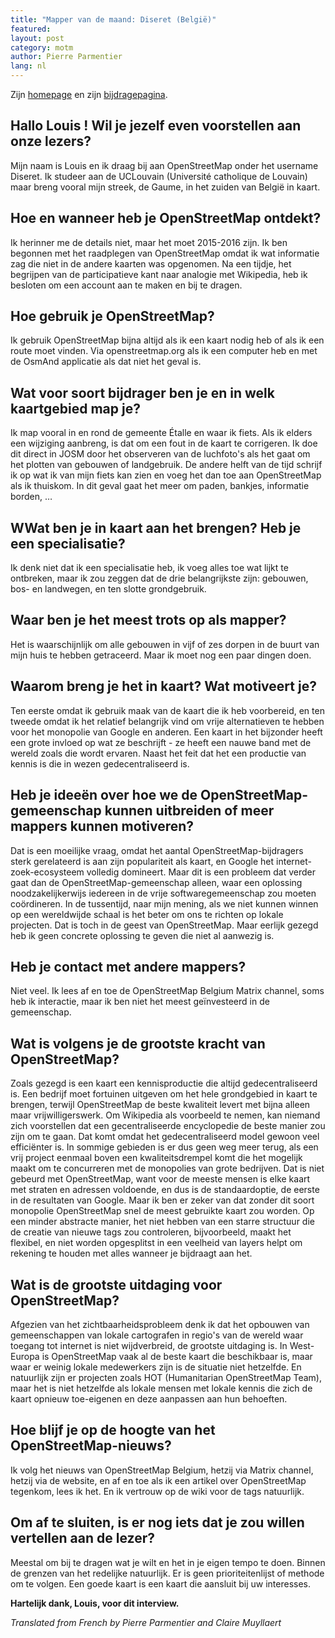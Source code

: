 ```yaml
---
title: "Mapper van de maand: Diseret (België)"
featured:
layout: post
category: motm
author: Pierre Parmentier
lang: nl
---
```


Zijn [homepage](https://www.openstreetmap.org/user/Diseret) en zijn [bijdragepagina](https://hdyc.neis-one.org/?Diseret).

## Hallo Louis ! Wil je jezelf even voorstellen aan onze lezers?

Mijn naam is Louis en ik draag bij aan OpenStreetMap onder het username Diseret. Ik studeer aan de UCLouvain (Université catholique de Louvain) maar breng vooral mijn streek, de Gaume, in het zuiden van België in kaart.

## Hoe en wanneer heb je OpenStreetMap ontdekt?

Ik herinner me de details niet, maar het moet 2015-2016 zijn. Ik ben begonnen met het raadplegen van OpenStreetMap omdat ik wat informatie zag die niet in de andere kaarten was opgenomen. Na een tijdje, het begrijpen van de participatieve kant naar analogie met Wikipedia, heb ik besloten om een account aan te maken en bij te dragen.

## Hoe gebruik je OpenStreetMap?

Ik gebruik OpenStreetMap bijna altijd als ik een kaart nodig heb of als ik een route moet vinden. Via openstreetmap.org als ik een computer heb en met de OsmAnd applicatie als dat niet het geval is.

## Wat voor soort bijdrager ben je en in welk kaartgebied map je?

Ik map vooral in en rond de gemeente Étalle en waar ik fiets. Als ik elders een wijziging aanbreng, is dat om een fout in de kaart te corrigeren. Ik doe dit direct in JOSM door het observeren van de luchfoto's als het gaat om het plotten van gebouwen of landgebruik. De andere helft van de tijd schrijf ik op wat ik van mijn fiets kan zien en voeg het dan toe aan OpenStreetMap als ik thuiskom. In dit geval gaat het meer om paden, bankjes, informatie borden, …

## WWat ben je in kaart aan het brengen? Heb je een specialisatie?

Ik denk niet dat ik een specialisatie heb, ik voeg alles toe wat lijkt te ontbreken, maar ik zou zeggen dat de drie belangrijkste zijn: gebouwen, bos- en landwegen, en ten slotte grondgebruik.

## Waar ben je het meest trots op als mapper?

Het is waarschijnlijk om alle gebouwen in vijf of zes dorpen in de buurt van mijn huis te hebben getraceerd. Maar ik moet nog een paar dingen doen.

## Waarom breng je het in kaart? Wat motiveert je?

Ten eerste omdat ik gebruik maak van de kaart die ik heb voorbereid, en ten tweede omdat ik het relatief belangrijk vind om vrije alternatieven te hebben voor het monopolie van Google en anderen. Een kaart in het bijzonder heeft een grote invloed op wat ze beschrijft - ze heeft een nauwe band met de wereld zoals die wordt ervaren. Naast het feit dat het een productie van kennis is die in wezen gedecentraliseerd is.

## Heb je ideeën over hoe we de OpenStreetMap-gemeenschap kunnen uitbreiden of meer mappers kunnen motiveren?

Dat is een moeilijke vraag, omdat het aantal OpenStreetMap-bijdragers sterk gerelateerd is aan zijn populariteit als kaart, en Google het internet-zoek-ecosysteem volledig domineert. Maar dit is een probleem dat verder gaat dan de OpenStreetMap-gemeenschap alleen, waar een oplossing noodzakelijkerwijs iedereen in de vrije softwaregemeenschap zou moeten coördineren. In de tussentijd, naar mijn mening, als we niet kunnen winnen op een wereldwijde schaal is het beter om ons te richten op lokale projecten. Dat is toch in de geest van OpenStreetMap. Maar eerlijk gezegd heb ik geen concrete oplossing te geven die niet al aanwezig is.

## Heb je contact met andere mappers?

Niet veel. Ik lees af en toe de OpenStreetMap Belgium Matrix channel, soms heb ik interactie, maar ik ben niet het meest geïnvesteerd in de gemeenschap.

## Wat is volgens je de grootste kracht van OpenStreetMap?

Zoals gezegd is een kaart een kennisproductie die altijd gedecentraliseerd is. Een bedrijf moet fortuinen uitgeven om het hele grondgebied in kaart te brengen, terwijl OpenStreetMap de beste kwaliteit levert met bijna alleen maar vrijwilligerswerk. Om Wikipedia als voorbeeld te nemen, kan niemand zich voorstellen dat een gecentraliseerde encyclopedie de beste manier zou zijn om te gaan. Dat komt omdat het gedecentraliseerd model gewoon veel efficiënter is. In sommige gebieden is er dus geen weg meer terug, als een vrij project eenmaal boven een kwaliteitsdrempel komt die het mogelijk maakt om te concurreren met de monopolies van grote bedrijven. Dat is niet gebeurd met OpenStreetMap, want voor de meeste mensen is elke kaart met straten en adressen voldoende, en dus is de standaardoptie, de eerste in de resultaten van Google. Maar ik ben er zeker van dat zonder dit soort monopolie OpenStreetMap snel de meest gebruikte kaart zou worden. Op een minder abstracte manier, het niet hebben van een starre structuur die de creatie van nieuwe tags zou controleren, bijvoorbeeld, maakt het flexibel, en niet worden opgesplitst in een veelheid van layers helpt om rekening te houden met alles wanneer je bijdraagt aan het.

## Wat is de grootste uitdaging voor OpenStreetMap?

Afgezien van het zichtbaarheidsprobleem denk ik dat het opbouwen van gemeenschappen van lokale cartografen in regio's van de wereld waar toegang tot internet is niet wijdverbreid, de grootste uitdaging is. In West-Europa is OpenStreetMap vaak al de beste kaart die beschikbaar is, maar waar er weinig lokale medewerkers zijn is de situatie niet hetzelfde. En natuurlijk zijn er projecten zoals HOT (Humanitarian OpenStreetMap Team), maar het is niet hetzelfde als lokale mensen met lokale kennis die zich de kaart opnieuw toe-eigenen en deze aanpassen aan hun behoeften.

## Hoe blijf je op de hoogte van het OpenStreetMap-nieuws?

Ik volg het nieuws van OpenStreetMap Belgium, hetzij via Matrix channel, hetzij via de website, en af en toe als ik een artikel over OpenStreetMap tegenkom, lees ik het. En ik vertrouw op de wiki voor de tags natuurlijk.

## Om af te sluiten, is er nog iets dat je zou willen vertellen aan de lezer?

Meestal om bij te dragen wat je wilt en het in je eigen tempo te doen. Binnen de grenzen van het redelijke natuurlijk. Er is geen prioriteitenlijst of methode om te volgen. Een goede kaart is een kaart die aansluit bij uw interesses.

**Hartelijk dank, Louis, voor dit interview.**

*Translated from French by Pierre Parmentier and Claire Muyllaert*
